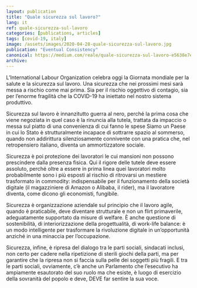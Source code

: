```yaml
---
layout: publication
title: "Quale sicurezza sul lavoro?"
lang: it
ref: quale-sicurezza-sul-lavoro
categories: [publications, articles]
tags: [covid-19, italy]
image: /assets/images/2020-04-28-quale-sicurezza-sul-lavoro.jpg
publication: "Eventual Consistency"
canonical: https://medium.com/reale/quale-sicurezza-sul-lavoro-e5638e7e9eb1
archive:
---
```


L’International Labour Organization celebra oggi la Giornata mondiale per la salute e la sicurezza sul lavoro. Una sicurezza che nei prossimi mesi sarà messa a rischio come mai prima. Sia per il rischio oggettivo di contagio, sia per l’enorme fragilità che la COVID-19 ha iniettato nel nostro sistema produttivo.

Sicurezza sul lavoro è innanzitutto guerra al nero, perché la prima cosa che viene negoziata in quel caso è la rinuncia alla tutela, trattata da impaccio o messa sul piatto di una convenienza di cui fanno le spese Siamo un Paese in cui lo Stato è strutturalmente incapace di sottrarre spazio al sommerso, quando non addirittura silenziosamente connivente con una pratica che, nel retropensiero italiano, diventa un ammortizzatore sociale.

Sicurezza è poi protezione dei lavoratori le cui mansioni non possono prescindere dalla presenza fisica. Qui il rigore delle tutele deve essere assoluto, perché oltre a essere in prima linea quei lavoratori molto probabilmente sono i più esposti al rischio di ritrovarsi un mestiere trasformato in commodity: indispensabile per il funzionamento della società digitale (il magazziniere di Amazon o Alibaba, il rider), ma il lavoratore diventa, come dicono gli economisti, fungibile.

Sicurezza è organizzazione aziendale sul principio che il lavoro agile, quando è praticabile, deve diventare strutturale e non un flirt primaverile, adeguatamente supportato da misure di welfare. È anche questione di sostenibilità, di interiorizzazione della progettualità, di work-life balance: è un modo intelligente per trasformare la rivoluzione digitale in un’opportunità anziché in una minaccia per l’occupazione.

Sicurezza, infine, è ripresa del dialogo tra le parti sociali, sindacati inclusi, non certo per cadere nella ripetizione di sterili giochi della parti, ma per garantire che la ripresa non si faccia sulla pelle dei soggetti più fragili. E tra le parti sociali, ovviamente, c’è anche un Parlamento che l’esecutivo ha ampiamente esautorato del suo ruolo ma che esiste, è luogo di esercizio della sovranità del popolo e deve, DEVE far sentire la sua voce.
